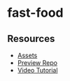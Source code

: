 # fast-food

## Resources

- [Assets](https://drive.google.com/drive/u/1/folders/1cO2k9gz_Z8P6AV7cL49x6bI6t1Ac0LOo)
- [Preview Repo](https://github.com/adrianhajdin/food_ordering)
- [Video Tutorial](https://www.youtube.com/watch?v=LKrX390fJMw)

